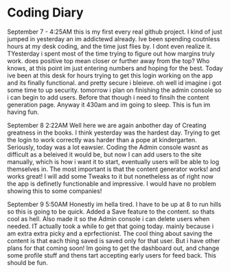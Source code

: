 # Coding Diary

September 7 - 4:25AM
this is my first every real github project. I kind of just jumped in yesterday an im addictewd already.
Ive been spending coutnless hours at my desk coding, and the time just flies by. I dont even realize it. 
TYesterday i spent most of the time trying to figure out how margins truly work. does positive top 
mean closer or further away from the top? Who knows, at this point im just entering numbers and hoping
for the best. Today ive been at this desk for hours trying to get this login working on the app and 
its finally functional. and pretty secure i bleieve. oh well id imagine i got some time to up security. 
tomorrow i plan on finishing the admin console so i can begin to add users. Before that though i need to
finsih the content generation page. Anyway it 430am and im going to sleep. This is fun im having fun. 

September 8 2:22AM
Well here we are again anbother day of Creating greatness in the books. I think yesterday was the hardest
day. Trying to get the login to work correctly was harder than a pope at kindergarten. Seriously, today 
was a lot eawsier. Coding the Admin console wasnt as difficult as a beleived it would be, but now I can
add users to the site manually, which is how i want it to start, eventually users will be able to log
themselves in. The most important is that the content generator works! and works great! I will add some
Tweaks to it but nonetheless as of right now the app is definetly functionable and impressive. I would
have no problem showing this to some companies!

September 9 5:50AM
Honestly im hella tired. I have to be up at 8 to run hills so this is going to be quick. Added a Save
feature to the content. so thats cool as hell. Also made it so the Admin console i can delete users
when needed. IT actually took a while to get that going today. mainly because i am extra extra picky
and a eprfectionist. The cool thing about saving the content is that each thing saved is saved only for 
that user. But i have other plans for that coming soon! Im going to get the dashboard out, and change some
profile stuff and thens tart accepting early users for feed back. This should be fun. 
